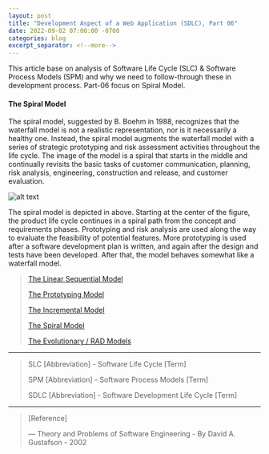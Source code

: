 ```yaml
---
layout: post
title: "Development Aspect of a Web Application (SDLC), Part 06"
date: 2022-09-02 07:00:00 -0700
categories: blog
excerpt_separator: <!--more-->
---
```

This article base on analysis of Software Life Cycle (SLC) & Software Process Models (SPM) and why we need to follow-through these in development process. Part-06 focus on Spiral Model. <!--more-->

#### The Spiral Model

The spiral model, suggested by B. Boehm in 1988, recognizes that the waterfall model is not a realistic representation, nor is it necessarily a healthy one. Instead, the spiral model augments the waterfall model with a series of strategic prototyping and risk assessment activities throughout the life cycle. The image of the model is a spiral that starts in the middle and continually revisits the basic tasks of customer communication, planning, risk analysis, engineering, construction and release, and customer evaluation.

![alt text](https://i.imgur.com/z2aFTCl.png)

The spiral model is depicted in above. Starting at the center of the figure, the product life cycle continues in a spiral path from the concept and requirements phases. Prototyping and risk analysis are used along the way to evaluate the feasibility of potential features. More prototyping is used after a software development plan is written, and again after the design and tests have been developed. After that, the model behaves somewhat like a waterfall model.


> [The Linear Sequential Model][Part-1]
> 
> [The Prototyping Model][Part-2]
> 
> [The Incremental Model][Part-3]
> 
> [The Spiral Model][Part-4]
> 
> [The Evolutionary / RAD Models][Part-5]
> 

* * *

> SLC [Abbreviation] - Software Life Cycle [Term]
> 
> SPM [Abbreviation] - Software Process Models [Term]
> 
> SDLC [Abbreviation] - Software Development Life Cycle [Term]
> 

* * *

> [Reference]
> 
> ― Theory and Problems of Software Engineering - By David A. Gustafson - 2002
> 

[Part-1]: https://roshanx911.github.io/blog/2020/08/29/development-of-web-app-part-03.html
[Part-2]: https://roshanx911.github.io/blog/2020/08/30/development-of-web-app-part-04.html
[Part-3]: https://roshanx911.github.io/blog/2020/08/31/development-of-web-app-part-05.html
[Part-4]: https://roshanx911.github.io/blog/2020/09/02/development-of-web-app-part-06.html
[Part-5]: https://roshanx911.github.io/blog/2020/09/03/development-of-web-app-part-07.html
